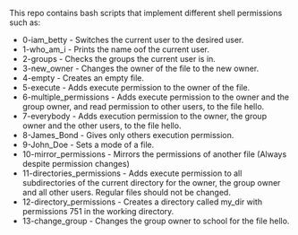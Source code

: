 This repo contains bash scripts that implement different shell permissions such as:

- 0-iam_betty - Switches the current user to the desired user.
- 1-who_am_i - Prints the name oof the current user.
- 2-groups - Checks the groups the current user is in.
- 3-new_owner - Changes the owner of the file to the new owner.
- 4-empty - Creates an empty file.
- 5-execute - Adds execute permission to the owner of the file.
- 6-multiple_permissions -  Adds execute permission to the owner and the group owner, and read permission to other users, to the file hello.
- 7-everybody - Adds execution permission to the owner, the group owner and the other users, to the file hello.
- 8-James_Bond - Gives only others execution permission.
- 9-John_Doe - Sets a mode of a file.
- 10-mirror_permissions - Mirrors the permissions of another file (Always despite permission changes)
- 11-directories_permissions - Adds execute permission to all subdirectories of the current directory for the owner, the group owner and all other users. Regular files should not be changed.
- 12-directory_permissions - Creates a directory called my_dir with permissions 751 in the working directory.
- 13-change_group - Changes the group owner to school for the file hello.
